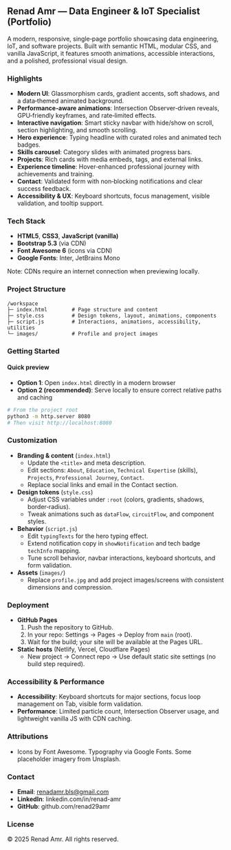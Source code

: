 ## Renad Amr — Data Engineer & IoT Specialist (Portfolio)

A modern, responsive, single‑page portfolio showcasing data engineering, IoT, and software projects. Built with semantic HTML, modular CSS, and vanilla JavaScript, it features smooth animations, accessible interactions, and a polished, professional visual design.

### Highlights
- **Modern UI**: Glassmorphism cards, gradient accents, soft shadows, and a data‑themed animated background.
- **Performance‑aware animations**: Intersection Observer‑driven reveals, GPU‑friendly keyframes, and rate‑limited effects.
- **Interactive navigation**: Smart sticky navbar with hide/show on scroll, section highlighting, and smooth scrolling.
- **Hero experience**: Typing headline with curated roles and animated tech badges.
- **Skills carousel**: Category slides with animated progress bars.
- **Projects**: Rich cards with media embeds, tags, and external links.
- **Experience timeline**: Hover‑enhanced professional journey with achievements and training.
- **Contact**: Validated form with non‑blocking notifications and clear success feedback.
- **Accessibility & UX**: Keyboard shortcuts, focus management, visible validation, and tooltip support.

### Tech Stack
- **HTML5**, **CSS3**, **JavaScript (vanilla)**
- **Bootstrap 5.3** (via CDN)
- **Font Awesome 6** (icons via CDN)
- **Google Fonts**: Inter, JetBrains Mono

Note: CDNs require an internet connection when previewing locally.

### Project Structure
```text
/workspace
├─ index.html        # Page structure and content
├─ style.css         # Design tokens, layout, animations, components
├─ script.js         # Interactions, animations, accessibility, utilities
└─ images/           # Profile and project images
```

### Getting Started
#### Quick preview
- **Option 1**: Open `index.html` directly in a modern browser
- **Option 2 (recommended)**: Serve locally to ensure correct relative paths and caching

```bash
# From the project root
python3 -m http.server 8080
# Then visit http://localhost:8080
```

### Customization
- **Branding & content** (`index.html`)
  - Update the `<title>` and meta description.
  - Edit sections: `About`, `Education`, `Technical Expertise` (skills), `Projects`, `Professional Journey`, `Contact`.
  - Replace social links and email in the Contact section.
- **Design tokens** (`style.css`)
  - Adjust CSS variables under `:root` (colors, gradients, shadows, border‑radius).
  - Tweak animations such as `dataFlow`, `circuitFlow`, and component styles.
- **Behavior** (`script.js`)
  - Edit `typingTexts` for the hero typing effect.
  - Extend notification copy in `showNotification` and tech badge `techInfo` mapping.
  - Tune scroll behavior, navbar interactions, keyboard shortcuts, and form validation.
- **Assets** (`images/`)
  - Replace `profile.jpg` and add project images/screens with consistent dimensions and compression.

### Deployment
- **GitHub Pages**
  1. Push the repository to GitHub.
  2. In your repo: Settings → Pages → Deploy from `main` (root).
  3. Wait for the build; your site will be available at the Pages URL.
- **Static hosts** (Netlify, Vercel, Cloudflare Pages)
  - New project → Connect repo → Use default static site settings (no build step required).

### Accessibility & Performance
- **Accessibility**: Keyboard shortcuts for major sections, focus loop management on Tab, visible form validation.
- **Performance**: Limited particle count, Intersection Observer usage, and lightweight vanilla JS with CDN caching.

### Attributions
- Icons by Font Awesome. Typography via Google Fonts. Some placeholder imagery from Unsplash.

### Contact
- **Email**: renadamr.bls@gmail.com
- **LinkedIn**: linkedin.com/in/renad-amr
- **GitHub**: github.com/renad29amr

### License
© 2025 Renad Amr. All rights reserved.

